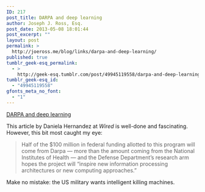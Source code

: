 ```yaml
---
ID: 217
post_title: DARPA and deep learning
author: Joseph J. Ross, Esq.
post_date: 2013-05-08 18:01:44
post_excerpt: ""
layout: post
permalink: >
  http://joeross.me/blog/links/darpa-and-deep-learning/
published: true
tumblr_geek-esq_permalink:
  - >
    http://geek-esq.tumblr.com/post/49945119558/darpa-and-deep-learning
tumblr_geek-esq_id:
  - "49945119558"
gfonts_meta_no_font:
  - "1"
---
```

<a href='http://www.wired.com/wiredenterprise/2013/05/neuro-artificial-intelligence/all/'>DARPA and deep learning</a><div class="link_description"><p>This article by Daniela Hernandez at <em>Wired</em> is well-done and fascinating. However, this bit most caught my eye:</p>

<blockquote>
  <p>Half of the $100 million in federal funding allotted to this program will come from Darpa — more than the amount coming from the National Institutes of Health — and the Defense Department’s research arm hopes the project will “inspire new information processing architectures or new computing approaches.”</p>
</blockquote>

<p>Make no mistake: the US military wants intelligent killing machines.</p></div>